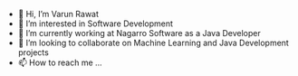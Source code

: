 - 👋 Hi, I’m Varun Rawat
- 👀 I’m interested in Software Development
- 🌱 I’m currently working at Nagarro Software as a Java Developer
- 💞️ I’m looking to collaborate on Machine Learning and Java Development projects
- 📫 How to reach me ...

<!---
varun000999/varun000999 is a ✨ special ✨ repository because its `README.md` (this file) appears on your GitHub profile.
You can click the Preview link to take a look at your changes.
--->
